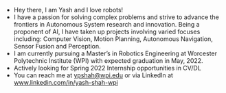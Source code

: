 -  Hey there, I am Yash and I love robots!
-  I have a passion for solving complex problems and strive to advance the frontiers in Autonomous System research and innovation. 
     Being a proponent of AI, I have taken up projects involving varied focuses including: Computer Vision, Motion Planning, Autonomous Navigation, 
     Sensor Fusion and Perception.
-  I am currently pursuing a Master’s in Robotics Engineering at Worcester Polytechnic Institute (WPI) with expected graduation in May, 2022.
-  Actively looking for Spring 2022 Internship opportunities in CV/DL
-  You can reach me at ypshah@wpi.edu or via LinkedIn at www.linkedin.com/in/yash-shah-wpi 

<!---
yshah9103/yshah9103 is a ✨ special ✨ repository because its `README.md` (this file) appears on your GitHub profile.
You can click the Preview link to take a look at your changes.
--->
